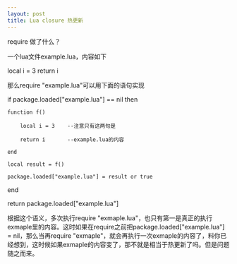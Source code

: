 ```yaml
---
layout: post
title: Lua closure 热更新
---
```


require 做了什么？

一个lua文件example.lua，内容如下

local i = 3
return i

那么require "example.lua"可以用下面的语句实现

if package.loaded["example.lua"] == nil then

	function f()

		local i = 3    --注意只有这两句是

		return i       --example.lua的内容

	end

	local result = f()

	package.loaded["example.lua"] = result or true

end

return package.loaded["example.lua"]

根据这个语义，多次执行require "exmaple.lua"，也只有第一是真正的执行exmaple里的内容。这时如果在require之前把package.loaded["example.lua"] = nil，那么当再require "exmaple"，就会再执行一次exmaple的内容了，料你已经想到，这时候如果exmaple的内容变了，那不就是相当于热更新了吗。但是问题随之而来。



